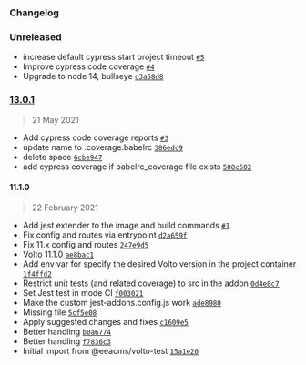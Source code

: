 ### Changelog

### Unreleased

- increase default cypress start project timeout [`#5`](https://github.com/valentinab25/volto-addon-ci/pull/5)
- Improve cypress code coverage [`#4`](https://github.com/valentinab25/volto-addon-ci/pull/4)
- Upgrade to node 14, bullseye [`d3a58d8`](https://github.com/valentinab25/volto-addon-ci/pull/6)

### [13.0.1](https://github.com/valentinab25/volto-addon-ci/compare/11.1.0...13.0.1)

> 21 May 2021

- Add cypress code coverage reports [`#3`](https://github.com/valentinab25/volto-addon-ci/pull/3)
- update name to .coverage.babelrc [`386edc9`](https://github.com/valentinab25/volto-addon-ci/commit/386edc9e05e9db8beca77a9f21a537f6b7deef75)
- delete space [`6cbe947`](https://github.com/valentinab25/volto-addon-ci/commit/6cbe947bdf276039b28976d5a65847954b85a5d6)
- add cypress coverage if babelrc_coverage file exists [`508c502`](https://github.com/valentinab25/volto-addon-ci/commit/508c50272abe5c88f7eb4d465fb6c4e8dede7367)

#### 11.1.0

> 22 February 2021

- Add jest extender to the image and build commands [`#1`](https://github.com/valentinab25/volto-addon-ci/pull/1)
- Fix config and routes via entrypoint [`d2a659f`](https://github.com/valentinab25/volto-addon-ci/commit/d2a659fdb797ca44b92fb703dcc17f5a27bdf894)
- Fix 11.x config and routes [`247e9d5`](https://github.com/valentinab25/volto-addon-ci/commit/247e9d5968dd5b71255f8bd2a2bd22e30dd1785b)
- Volto 11.1.0 [`ae8bac1`](https://github.com/valentinab25/volto-addon-ci/commit/ae8bac1806ca4dd06514b746b0db3e0975fdce0f)
- Add env var for specify the desired Volto version in the project container [`1f4ffd2`](https://github.com/valentinab25/volto-addon-ci/commit/1f4ffd20954ee1affca18074593e3161dbc240ef)
- Restrict unit tests (and related coverage) to src in the addon [`0d4e8c7`](https://github.com/valentinab25/volto-addon-ci/commit/0d4e8c752619b8b1cb235368679decac0f0fa5cb)
- Set Jest test in mode CI [`f003021`](https://github.com/valentinab25/volto-addon-ci/commit/f0030216a71d310678c6c89b934790a979abe21b)
- Make the custom jest-addons.config.js work [`ade8980`](https://github.com/valentinab25/volto-addon-ci/commit/ade89804e4e47660b33f523b6452f1556e2b52ab)
- Missing file [`5cf5e08`](https://github.com/valentinab25/volto-addon-ci/commit/5cf5e08de23b207005b0b28a15b0059e48ab1599)
- Apply suggested changes and fixes [`c1609e5`](https://github.com/valentinab25/volto-addon-ci/commit/c1609e5be36eff397cdea1175182811c3729a21a)
- Better handling [`b0a6774`](https://github.com/valentinab25/volto-addon-ci/commit/b0a6774b16e7793b2fdf4f42c7d3d10ed8adc267)
- Better handling [`f7836c3`](https://github.com/valentinab25/volto-addon-ci/commit/f7836c375f660ca599d8507643b9e6aa77164d9b)
- Initial import from @eeacms/volto-test [`15a1e20`](https://github.com/valentinab25/volto-addon-ci/commit/15a1e207520dd616b3925f7b8dc5eab11b05ffad)
